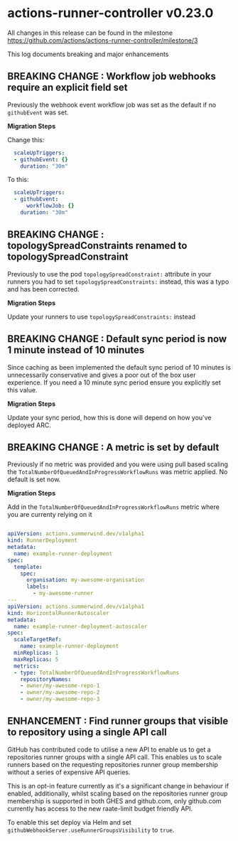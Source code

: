 # actions-runner-controller v0.23.0

All changes in this release can be found in the milestone https://github.com/actions/actions-runner-controller/milestone/3

This log documents breaking and major enhancements
## BREAKING CHANGE : Workflow job webhooks require an explicit field set

Previously the webhook event workflow job was set as the default if no `githubEvent` was set.

**Migration Steps**

Change this:

```yaml
  scaleUpTriggers:
  - githubEvent: {}
    duration: "30m"
```

To this:

```yaml
  scaleUpTriggers:
  - githubEvent:
      workflowJob: {}
    duration: "30m"
```

## BREAKING CHANGE : topologySpreadConstraints renamed to topologySpreadConstraint

Previously to use the pod `topologySpreadConstraint:` attribute in your runners you had to set `topologySpreadConstraints:` instead, this was a typo and has been corrected.

**Migration Steps**

Update your runners to use `topologySpreadConstraints:` instead

## BREAKING CHANGE : Default sync period is now 1 minute instead of 10 minutes

Since caching as been implemented the default sync period of 10 minutes is unnecessarily conservative and gives a poor out of the box user experience. If you need a 10 minute sync period ensure you explicitly set this value.

**Migration Steps**

Update your sync period, how this is done will depend on how you've deployed ARC.

## BREAKING CHANGE : A metric is set by default

Previously if no metric was provided and you were using pull based scaling the `TotalNumberOfQueuedAndInProgressWorkflowRuns` was metric applied. No default is set now.

**Migration Steps**

Add in the `TotalNumberOfQueuedAndInProgressWorkflowRuns` metric where you are currenty relying on it

```yaml

apiVersion: actions.summerwind.dev/v1alpha1
kind: RunnerDeployment
metadata:
  name: example-runner-deployment
spec:
  template:
    spec:
      organisation: my-awesome-organisation
      labels:
        - my-awesome-runner
---
apiVersion: actions.summerwind.dev/v1alpha1
kind: HorizontalRunnerAutoscaler
metadata:
  name: example-runner-deployment-autoscaler
spec:
  scaleTargetRef:
    name: example-runner-deployment
  minReplicas: 1
  maxReplicas: 5
  metrics:
  - type: TotalNumberOfQueuedAndInProgressWorkflowRuns
    repositoryNames:
    - owner/my-awesome-repo-1
    - owner/my-awesome-repo-2
    - owner/my-awesome-repo-3
```

## ENHANCEMENT : Find runner groups that visible to repository using a single API call

GitHub has contributed code to utilise a new API to enable us to get a repositories runner groups with a single API call. This enables us to scale runners based on the requesting repositories runner group membership without a series of expensive API queries.

This is an opt-in feature currently as it's a significant change in behaviour if enabled, additionally, whilst scaling based on the repositories runner group membership is supported in both GHES and github.com, only github.com currently has access to the new raate-limit budget friendly API.

To enable this set deploy via Helm and set `githubWebhookServer.useRunnerGroupsVisibility` to `true`.
